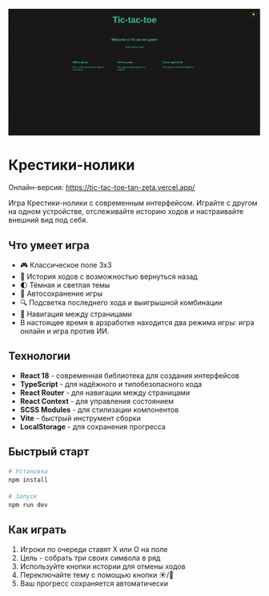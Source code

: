 ![Демонстрация работы приложения](TicTacToeDemo.gif)


# Крестики-нолики

Онлайн-версия: https://tic-tac-toe-tan-zeta.vercel.app/

Игра Крестики-нолики с современным интерфейсом. Играйте с другом на одном устройстве, отслеживайте историю ходов и настраивайте внешний вид под себя.

## Что умеет игра

- 🎮 Классическое поле 3x3
- 📜 История ходов с возможностью вернуться назад
- 🌓 Тёмная и светлая темы
- 💾 Автосохранение игры
- 🔍 Подсветка последнего хода и выигрышной комбинации
- 🧭 Навигация между страницами
- В настоящее время в арзработке находится два режима игры: игра онлайн и игра против ИИ.

## Технологии

- **React 18** - современная библиотека для создания интерфейсов
- **TypeScript** - для надёжного и типобезопасного кода
- **React Router** - для навигации между страницами
- **React Context** - для управления состоянием
- **SCSS Modules** - для стилизации компонентов
- **Vite** - быстрый инструмент сборки
- **LocalStorage** - для сохранения прогресса

## Быстрый старт

```bash
# Установка
npm install

# Запуск
npm run dev
```

## Как играть

1. Игроки по очереди ставят X или O на поле
2. Цель - собрать три своих символа в ряд
3. Используйте кнопки истории для отмены ходов
4. Переключайте тему с помощью кнопки ☀️/🌙
5. Ваш прогресс сохраняется автоматически
